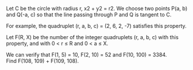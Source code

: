  <p>Let C be the circle with radius r, x2 + y2 = r2. We choose two points P(a, b) and Q(-a, c) so that the line passing through P and Q is tangent to C.</p>    <p>For example, the quadruplet (r, a, b, c) = (2, 6, 2, -7) satisfies this property.</p>    <p>Let F(R, X) be the number of the integer quadruplets (r, a, b, c) with this property, and with 0 &lt; r &le; R and 0 &lt; a &le; X.</p>    <p>We can verify that F(1, 5) = 10, F(2, 10) = 52 and F(10, 100) = 3384.<br>  Find F(108, 109) + F(109, 108).</p>  